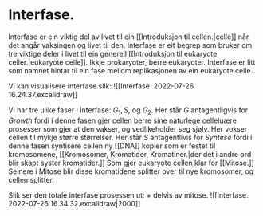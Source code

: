 # Interfase.

Interfase er ein viktig del av livet til ein [[Introduksjon til cellen.|celle]] når det angår vaksingen og livet til den. Interfase er eit begrep som bruker om tre viktige deler i livet til ein generell [[Introduksjon til eukaryote celler.|eukaryote celle]]. Ikkje prokaryoter, berre eukaryoter. Interfase er litt som namnet hintar til ein fase mellom replikasjonen av ein eukaryote celle. 

Vi kan visualisere interfase slik:
![[Interfase. 2022-07-26 16.24.37.excalidraw]]


Vi har tre ulike faser i Interfase: $G_1,S,$ og $G_2$.
Her står $G$ antagentligvis for $Growth$ fordi i denne fasen gjer cellen berre sine naturlege celleluære prosesser som gjer at den vakser, og vedlikeholder seg sjølv. Her vokser cellen til mykje større størrelser. 
Her står $S$ antagentlivis for $Syntese$ fordi i denne fasen syntisere cellen ny [[DNA]] kopier som er festet til kromosomene, [[Kromosomer, Kromatider, Kromatiner.|der det i andre ord blir skapt syster kromatider.]] Som gjer eukaryote cellen klar for [[Mitose.]] Seinere i Mitose blir disse kromatidene splitter over til nye kromosomer, og cellen splitter. 

Slik ser den totale interfase prosessen ut: + delvis av mitose.
![[Interfase. 2022-07-26 16.34.32.excalidraw|2000]]